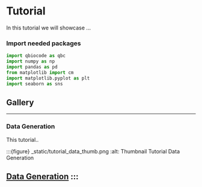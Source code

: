 # Tutorial

In this tutorial we will showcase ...

### Import needed packages


```python
import qbiocode as qbc 
import numpy as np
import pandas as pd
from matplotlib import cm
import matplotlib.pyplot as plt
import seaborn as sns
```

## Gallery

---

### Data Generation

This tutorial..

:::{figure} _static/tutorial_data_thumb.png
:alt: Thumbnail Tutorial Data Generation 

[Data Generation](../tutorial/Artificial_data_generation/example_data_generation)
:::
---
